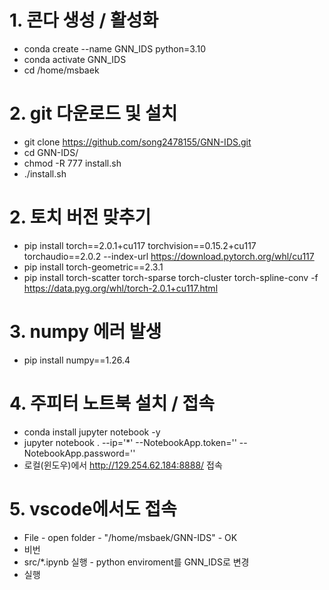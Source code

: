 
# 1. 콘다 생성 / 활성화
 - conda create --name GNN_IDS python=3.10
 - conda activate GNN_IDS
 - cd /home/msbaek  

# 2. git 다운로드 및 설치
- git clone https://github.com/song2478155/GNN-IDS.git
- cd GNN-IDS/
- chmod -R 777 install.sh
- ./install.sh

# 2. 토치 버전 맞추기
 - pip install torch==2.0.1+cu117 torchvision==0.15.2+cu117 torchaudio==2.0.2 --index-url https://download.pytorch.org/whl/cu117
 - pip install torch-geometric==2.3.1
 - pip install torch-scatter torch-sparse torch-cluster torch-spline-conv -f https://data.pyg.org/whl/torch-2.0.1+cu117.html

# 3. numpy 에러 발생
 - pip install numpy==1.26.4


# 4. 주피터 노트북 설치 / 접속
 - conda install jupyter notebook -y
 - jupyter notebook . --ip='*' --NotebookApp.token='' --NotebookApp.password=''
 - 로컬(윈도우)에서 http://129.254.62.184:8888/ 접속 

# 5. vscode에서도 접속
 - File - open folder - "/home/msbaek/GNN-IDS" - OK
 - 비번
 - src/*.ipynb 실행 - python enviroment를 GNN_IDS로 변경
 - 실행
